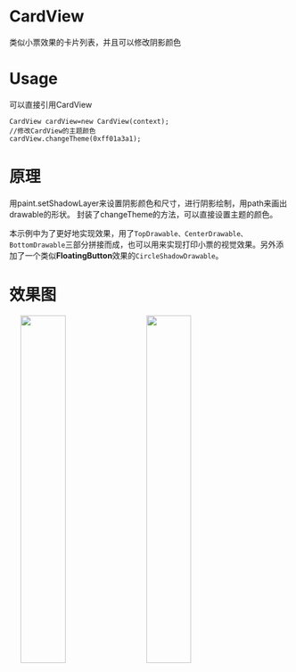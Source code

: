 # CardView
类似小票效果的卡片列表，并且可以修改阴影颜色

# Usage
可以直接引用CardView
```
CardView cardView=new CardView(context);
//修改CardView的主题颜色
cardView.changeTheme(0xff01a3a1);
```
# 原理
用paint.setShadowLayer来设置阴影颜色和尺寸，进行阴影绘制，用path来画出drawable的形状。
封装了changeTheme的方法，可以直接设置主题的颜色。

本示例中为了更好地实现效果，用了```TopDrawable、CenterDrawable、BottomDrawable```三部分拼接而成，也可以用来实现打印小票的视觉效果。另外添加了一个类似<b>FloatingButton</b>效果的```CircleShadowDrawable```。
# 效果图
<div>
<img hspace="20" src="https://github.com/vivian8725118/ShadeDemo/blob/master/art/S61201-155859.jpg" width="40%"/>
<img src="https://github.com/vivian8725118/ShadeDemo/blob/master/art/S61201-163058.jpg" width="40%"/>
</div>

